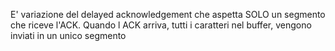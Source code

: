 E' variazione del delayed acknowledgement che aspetta SOLO un segmento che riceve l'ACK. Quando l ACK arriva, tutti i caratteri nel buffer, vengono inviati in un unico segmento